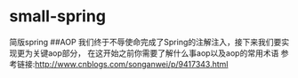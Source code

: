 # small-spring
简版spring
##AOP
我们终于不辱使命完成了Spring的注解注入，接下来我们要实现更为关键aop部分，
在这开始之前你需要了解什么事aop以及aop的常用术语
参考链接:http://www.cnblogs.com/songanwei/p/9417343.html